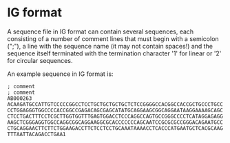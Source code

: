 # IG format

A sequence file in IG format can contain several sequences, each consisting of a number of comment lines that must begin with a semicolon (";"), a line with the sequence name (it may not contain spaces!) and the sequence itself terminated with the termination character '1' for linear or '2' for circular sequences.

An example sequence in IG format is:

```
; comment
; comment
AB000263
ACAAGATGCCATTGTCCCCCGGCCTCCTGCTGCTGCTGCTCTCCGGGGCCACGGCCACCGCTGCCCTGCC
CCTGGAGGGTGGCCCCACCGGCCGAGACAGCGAGCATATGCAGGAAGCGGCAGGAATAAGGAAAAGCAGC
CTCCTGACTTTCCTCGCTTGGTGGTTTGAGTGGACCTCCCAGGCCAGTGCCGGGCCCCTCATAGGAGAGG
AAGCTCGGGAGGTGGCCAGGCGGCAGGAAGGCGCACCCCCCCAGCAATCCGCGCGCCGGGACAGAATGCC
CTGCAGGAACTTCTTCTGGAAGACCTTCTCCTCCTGCAAATAAAACCTCACCCATGAATGCTCACGCAAG
TTTAATTACAGACCTGAA1
```
